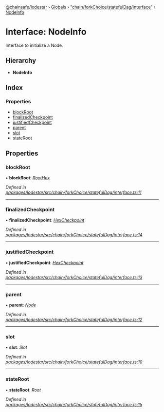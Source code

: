 [@chainsafe/lodestar](../README.md) › [Globals](../globals.md) › ["chain/forkChoice/statefulDag/interface"](../modules/_chain_forkchoice_statefuldag_interface_.md) › [NodeInfo](_chain_forkchoice_statefuldag_interface_.nodeinfo.md)

# Interface: NodeInfo

Interface to initialize a Node.

## Hierarchy

* **NodeInfo**

## Index

### Properties

* [blockRoot](_chain_forkchoice_statefuldag_interface_.nodeinfo.md#blockroot)
* [finalizedCheckpoint](_chain_forkchoice_statefuldag_interface_.nodeinfo.md#finalizedcheckpoint)
* [justifiedCheckpoint](_chain_forkchoice_statefuldag_interface_.nodeinfo.md#justifiedcheckpoint)
* [parent](_chain_forkchoice_statefuldag_interface_.nodeinfo.md#parent)
* [slot](_chain_forkchoice_statefuldag_interface_.nodeinfo.md#slot)
* [stateRoot](_chain_forkchoice_statefuldag_interface_.nodeinfo.md#stateroot)

## Properties

###  blockRoot

• **blockRoot**: *[RootHex](../modules/_chain_forkchoice_interface_.md#roothex)*

*Defined in [packages/lodestar/src/chain/forkChoice/statefulDag/interface.ts:11](https://github.com/ChainSafe/lodestar/blob/34417abad/packages/lodestar/src/chain/forkChoice/statefulDag/interface.ts#L11)*

___

###  finalizedCheckpoint

• **finalizedCheckpoint**: *[HexCheckpoint](_chain_forkchoice_interface_.hexcheckpoint.md)*

*Defined in [packages/lodestar/src/chain/forkChoice/statefulDag/interface.ts:14](https://github.com/ChainSafe/lodestar/blob/34417abad/packages/lodestar/src/chain/forkChoice/statefulDag/interface.ts#L14)*

___

###  justifiedCheckpoint

• **justifiedCheckpoint**: *[HexCheckpoint](_chain_forkchoice_interface_.hexcheckpoint.md)*

*Defined in [packages/lodestar/src/chain/forkChoice/statefulDag/interface.ts:13](https://github.com/ChainSafe/lodestar/blob/34417abad/packages/lodestar/src/chain/forkChoice/statefulDag/interface.ts#L13)*

___

###  parent

• **parent**: *[Node](../classes/_chain_forkchoice_statefuldag_lmdghost_.node.md)*

*Defined in [packages/lodestar/src/chain/forkChoice/statefulDag/interface.ts:12](https://github.com/ChainSafe/lodestar/blob/34417abad/packages/lodestar/src/chain/forkChoice/statefulDag/interface.ts#L12)*

___

###  slot

• **slot**: *Slot*

*Defined in [packages/lodestar/src/chain/forkChoice/statefulDag/interface.ts:10](https://github.com/ChainSafe/lodestar/blob/34417abad/packages/lodestar/src/chain/forkChoice/statefulDag/interface.ts#L10)*

___

###  stateRoot

• **stateRoot**: *Root*

*Defined in [packages/lodestar/src/chain/forkChoice/statefulDag/interface.ts:15](https://github.com/ChainSafe/lodestar/blob/34417abad/packages/lodestar/src/chain/forkChoice/statefulDag/interface.ts#L15)*
